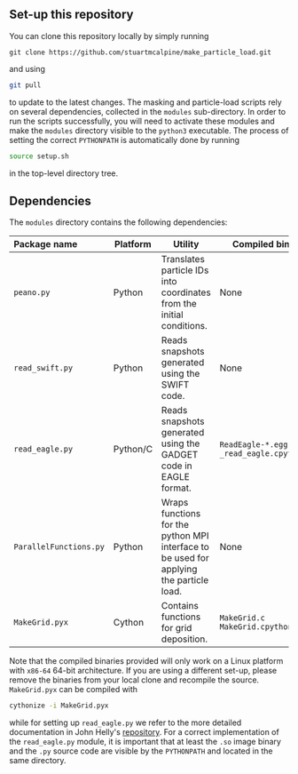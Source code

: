 Set-up this repository
--------
You can clone this repository locally by simply running 
```commandline
git clone https://github.com/stuartmcalpine/make_particle_load.git
```
and using
```bash
git pull
```
to update to the latest changes. The masking and particle-load
scripts rely on several dependencies, collected in the `modules` sub-directory. In order to run
the scripts successfully, you will need to activate these modules and make the `modules` directory
visible to the `python3` executable. The process of setting the correct `PYTHONPATH` is 
automatically done by running 
```bash
source setup.sh
```
in the top-level directory tree. 

Dependencies
--------
The `modules` directory contains the following dependencies:

| Package name           | Platform   | Utility                                                            | Compiled binaries                                 |
|:---------------------- |------------|--------------------------------------------------------------------|---------------------------------------------------|
| `peano.py`             | Python | Translates particle IDs into coordinates from the initial conditions.  | None                                              |
| `read_swift.py`        | Python | Reads snapshots generated using the SWIFT code.                        | None                                              |
| `read_eagle.py`        | Python/C | Reads snapshots generated using the GADGET code in EAGLE format.     | `ReadEagle-*.egg-info` `_read_eagle.cpython*.so`|
| `ParallelFunctions.py` | Python | Wraps functions for the python MPI interface to be used for applying the particle load.                          | None                                              |
| `MakeGrid.pyx`         | Cython | Contains functions for grid deposition.                                | `MakeGrid.c` `MakeGrid.cpython-*.so`              |

Note that the compiled binaries provided will only work on a Linux platform with `x86-64` 64-bit architecture. If you are using a different set-up, please remove 
the binaries from your local clone and recompile the source. `MakeGrid.pyx` can be compiled with
```bash
cythonize -i MakeGrid.pyx
```
while for setting up `read_eagle.py`
we refer to the more detailed documentation in John Helly's [repository](https://github.com/jchelly/read_eagle). For a correct implementation of the `read_eagle.py`
module, it is important that at least the `.so` image binary and the `.py` source code are visible by the `PYTHONPATH` and located in the same directory.
